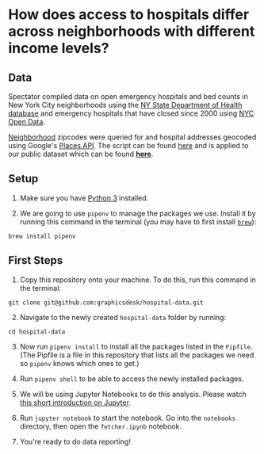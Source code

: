 # How does access to hospitals differ across neighborhoods with different income levels?

## Data 
Spectator compiled data on open emergency hospitals and bed counts in New York City neighborhoods using the <a href = "https://profiles.health.ny.gov/hospital/county_or_region/region:new+york+metro+-+new+york+city">NY State Department of Health database</a> and emergency hospitals that have closed since 2000 using <a href = "https://data.cityofnewyork.us/Health/hospital/q6fj-vxf8">NYC Open Data</a>.

<a href = "https://data.cityofnewyork.us/City-Government/Neighborhood-Tabulation-Areas-NTA-/cpf4-rkhq">Neighborhood</a> zipcodes were queried for and hospital addresses geocoded using Google's <a href = "https://developers.google.com/places/web-service/intro">Places API</a>. The script can be found <a href = "https://github.com/graphicsdesk/hospital-data/blob/master/Code.gs">here</a> and is applied to our public dataset which can be found <b><a href = "https://docs.google.com/spreadsheets/d/1zecYfqyka_k-z5qefl9gxWsif0ECA7NJ2hbrFLjgFbc/edit#gid=351637570">here</a></b>. 

## Setup

1. Make sure you have [Python 3](https://www.python.org/downloads/) installed.

2. We are going to use `pipenv` to manage the packages we use. Install it by running this command in the terminal (you may have to first install [`brew`](https://brew.sh)):
```
brew install pipenv
```


## First Steps

1. Copy this repository onto your machine. To do this, run this command in the terminal:
```
git clone git@github.com:graphicsdesk/hospital-data.git
```
2. Navigate to the newly created `hospital-data` folder by running:
```
cd hospital-data
```
3. Now run `pipenv install` to install all the packages listed in the `Pipfile`. (The Pipfile is a file in this repository that lists all the packages we need so `pipenv` knows which ones to get.)

4. Run `pipenv shell` to be able to access the newly installed packages.

5. We will be using Jupyter Notebooks to do this analysis. Please watch [this short introduction on Jupyter](https://www.youtube.com/watch?v=jZ952vChhuI).

6. Run `jupyter notebook` to start the notebook. Go into the `notebooks` directory, then open the `fetcher.ipynb` notebook.

7. You're ready to do data reporting!
